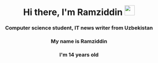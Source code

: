<h1 align="center">Hi there, I'm Ramziddin</a> 
<img src="https://github.com/blackcater/blackcater/raw/main/images/Hi.gif" height="32"/></h1>
<h3 align="center">Computer science student, IT news writer from Uzbekistan </h3>
<h3 align="center">My name is Ramziddin </h3>
<h3 align="center">I'm 14 years old </h3> 


